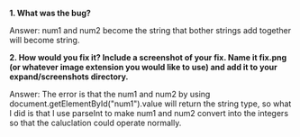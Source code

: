 **1. What was the bug?**

Answer: num1 and num2 become the string that bother strings add together will become string.

**2. How would you fix it? Include a screenshot of your fix. Name it fix.png (or whatever image extension you would like to use) and add it to your expand/screenshots directory.**

Answer: The error is that the num1 and num2 by using document.getElementById("num1").value will return the string type, so what I did is that I use parseInt to make num1 and num2 convert into the integers so that the caluclation could operate normally.
